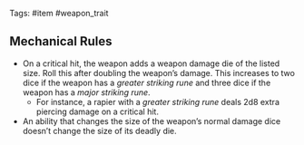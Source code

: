 Tags: #item #weapon_trait  

## Mechanical Rules

- On a critical hit, the weapon adds a weapon damage die of the listed size. Roll this after doubling the weapon’s damage. This increases to two dice if the weapon has a _greater striking rune_ and three dice if the weapon has a _major striking rune_. 
	- For instance, a rapier with a _greater striking rune_ deals 2d8 extra piercing damage on a critical hit. 
- An ability that changes the size of the weapon’s normal damage dice doesn’t change the size of its deadly die.